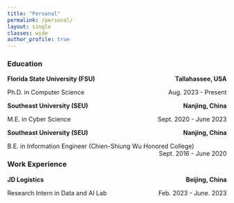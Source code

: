 ```yaml
---
title: "Personal"
permalink: /personal/
layout: single
classes: wide
author_profile: true
---
```


### Education

<p style="text-align:left;font-weight:bold">Florida State University (FSU)<span style="float:right;">Tallahassee, USA</span></p>
<p style="text-align:left;">Ph.D. in Computer Science<span style="float:right;">Aug. 2023 - Present</span></p>

<p style="text-align:left;font-weight:bold">Southeast University (SEU)<span style="float:right;">Nanjing, China</span></p>
<p style="text-align:left;">M.E. in Cyber Science <span style="float:right;">Sept. 2020 - June 2023</span></p>

<p style="text-align:left;font-weight:bold">Southeast University (SEU)<span style="float:right;">Nanjing, China</span></p>
<p style="text-align:left;">B.E. in Information Engineer (Chien-Shiung Wu Honored College) <span style="float:right;">Sept. 2016 - June 2020</span></p>


### Work Experience

<p style="text-align:left;font-weight:bold">JD Logistics<span style="float:right;">Beijing, China</span></p>
<p style="text-align:left;">Research Intern in Data and AI Lab<span style="float:right;">Feb. 2023 - June. 2023</span></p>